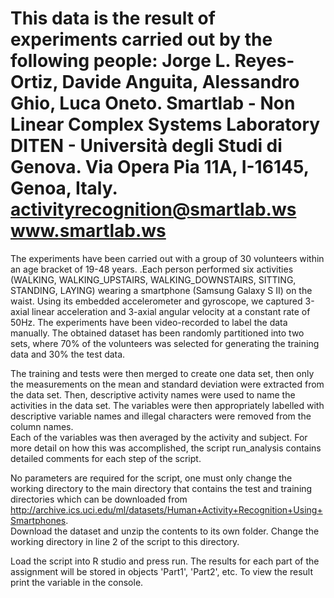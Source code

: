 This data is the result of experiments carried out by the following people:
Jorge L. Reyes-Ortiz, Davide Anguita, Alessandro Ghio, Luca Oneto.
Smartlab - Non Linear Complex Systems Laboratory
DITEN - Università degli Studi di Genova.
Via Opera Pia 11A, I-16145, Genoa, Italy.
activityrecognition@smartlab.ws
www.smartlab.ws
==================================================================

The experiments have been carried out with a group of 30 volunteers within an age bracket of 19-48 years. 
.Each person performed six activities (WALKING, WALKING_UPSTAIRS, WALKING_DOWNSTAIRS, SITTING, STANDING, LAYING) wearing a smartphone (Samsung Galaxy S II) 
on the waist. Using its embedded accelerometer and gyroscope, we captured 3-axial linear acceleration and 3-axial angular velocity at a constant rate of 50Hz. 
The experiments have been video-recorded to label the data manually. The obtained dataset has been randomly partitioned into two sets, where 70% of the volunteers
 was selected for generating the training data and 30% the test data. 

The training and tests were then merged to create one data set, then only the measurements
on the mean and standard deviation were extracted from the data set.  Then, descriptive activity
names were used to name the activities in the data set.  The variables were then appropriately
labelled with descriptive variable names and illegal characters were removed from the column names.  
Each of the variables was then averaged by the activity and subject.  For more detail on how this was accomplished,
the script run_analysis contains detailed comments for each step of the script.

No parameters are required for the script, one must only change the working directory to the main directory
that contains the test and training directories which can be downloaded from 
http://archive.ics.uci.edu/ml/datasets/Human+Activity+Recognition+Using+Smartphones.  
Download the dataset and unzip the contents to its own folder.  Change the working directory in line 2
of the script to this directory.

Load the script into R studio and press run.  The results for each part of the assignment will be stored
in objects 'Part1', 'Part2', etc.  To view the result print the variable in the console.